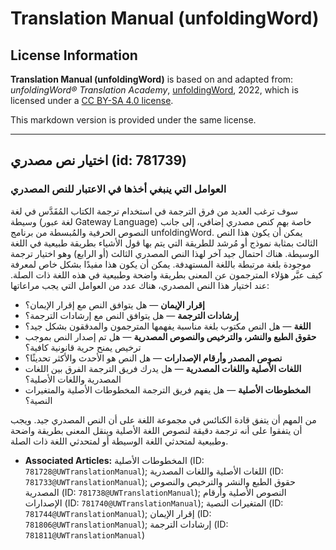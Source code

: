# Translation Manual (unfoldingWord)

## License Information

**Translation Manual (unfoldingWord)** is based on and adapted from: _unfoldingWord® Translation Academy_, [unfoldingWord](https://unfoldingword.org/utw), 2022, which is licensed under a [CC BY-SA 4.0 license](https://creativecommons.org/licenses/by-sa/4.0/legalcode.en).

This markdown version is provided under the same license.



--------------------------------

## اختيار نص مصدري (id: 781739)

### العوامل التي ينبغي أخذها في الاعتبار للنص المصدري

سوف ترغب العديد من فرق الترجمة في استخدام ترجمة الكتاب المُقَدَّس في لغة وسيطة (لغة عبور Gateway Language) خاصة بهم كنص مصدري إضافي، إلى جانب النصوص الحرفية والمُبسطة من برنامج unfoldingWord. يمكن أن يكون هذا النص الثالث بمثابة نموذج أو مُرشد للطريقة التي يتم بها قول الأشياء بطريقة طبيعية في اللغة الوسيطة. هناك احتمال جيد آخر لهذا النص المصدري الثالث (أو الرابع) وهو اختيار ترجمة موجودة بلغة مرتبطة باللغة المستهدفة. يمكن أن يكون هذا مفيدًا بشكل خاص لمعرفة كيف عبَّر هؤلاء المترجمون عن المعنى بطريقة واضحة وطبيعية في هذه اللغة ذات الصلة. عند اختيار هذا النص المصدري، هناك عدد من العوامل التي يجب مراعاتها:

* **إقرار الإيمان** — هل يتوافق النص مع إقرار الإيمان؟
* **إرشادات الترجمة** — هل يتوافق النص مع إرشادات الترجمة؟
* **اللغة** — هل النص مكتوب بلغة مناسبة يفهمها المترجمون والمدققون بشكل جيد؟
* **حقوق الطبع والنشر، والترخيص والنصوص المصدرية** — هل تم إصدار النص بموجب ترخيص يمنح حرية قانونية كافية؟
* **نصوص المصدر وأرقام الإصدارات** — هل النص هو الأحدث والأكثر تحديثًا؟
* **اللغات الأصلية واللغات المصدرية** — هل يدرك فريق الترجمة الفرق بين اللغات المصدرية واللغات الأصلية؟
* **المخطوطات الأصلية** — هل يفهم فريق الترجمة المخطوطات الأصلية والمتغيرات النصية؟

من المهم أن يتفق قادة الكنائس في مجموعة اللغة على أن النص المصدري جيد. ويجب أن يتفقوا على أنه ترجمة دقيقة لنصوص اللغة الأصلية وينقل المعنى بطريقة واضحة وطبيعية لمتحدثي اللغة الوسيطة أو لمتحدثي اللغة ذات الصلة.

* **Associated Articles:** المخطوطات الأصلية (ID: `781728@UWTranslationManual`); اللغات الأصلية واللغات المصدرية (ID: `781733@UWTranslationManual`); حقوق الطبع والنشر والترخيص والنصوص المصدرية (ID: `781738@UWTranslationManual`); النصوص الأصلية وأرقام الإصدارات (ID: `781740@UWTranslationManual`); المتغيرات النصية (ID: `781744@UWTranslationManual`); إقرار الإيمان (ID: `781806@UWTranslationManual`); إرشادات الترجمة (ID: `781811@UWTranslationManual`)

